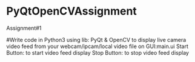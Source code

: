 # PyQtOpenCVAssignment
Assignment#1

#Write code in Python3 using lib: PyQt & OpenCV to display live camera video feed from your webcam/ipcam/local video file on GUI:main.ui
Start Button: to start video feed display
Stop Button: to stop video feed display
